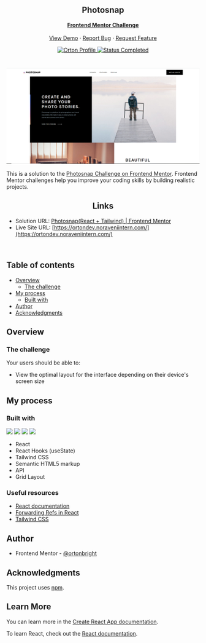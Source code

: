 <div id="top"></div>

<div align="center">

  <h2 align="center">Photosnap</h2>
  <p align="center">
    <a href="https://www.frontendmentor.io/challenges/photosnap-multipage-website-nMDSrNmNW"><strong>Frontend Mentor Challenge</strong></a>
    <br />
    <br />
    <a href="https://ortondev.noraveniintern.com/">View Demo</a>
    ·
    <a href="https://github.com/ortonb110/photosnap/issues" target="_blank">Report Bug</a>
    ·
    <a href="https://github.com/ortonb110/photosnap/issues" target="_blank">Request Feature</a>
  </p>
</div>

<!-- Bagdes -->
<div align="center">
  <!-- Profile -->
  <a href="https://www.frontendmentor.io/profile/ortonb110">
    <img src="https://img.shields.io/badge/Profile-Bright%20Orton-brightgreen" alt="Orton Profile">
  </a>
  <!-- Status -->
    <a href="#">
    <img src="https://img.shields.io/badge/Status-Completed-brightgreen?style=for-the-badge" alt="Status Completed">
  </a>

</div>

#

<div align="center">

![](./src/assets/Capture.PNG)

</div>

This is a solution to the [Photosnap Challenge on Frontend Mentor](https://www.frontendmentor.io/challenges/photosnap-multipage-website-nMDSrNmNW). Frontend Mentor challenges help you improve your coding skills by building realistic projects.

<h2 align="center">Links</h2>

- Solution URL: [Photosnap(React + Tailwind) | Frontend Mentor](https://www.frontendmentor.io/solutions/responsive-photosnap-project-using-grid-flexbox-tailwindcss-q7uprGNRy3)
- Live Site URL: [https://ortondev.noraveniintern.com/](https://ortondev.noraveniintern.com/)

<br>

## Table of contents

- [Overview](#overview)
  - [The challenge](#the-challenge)
- [My process](#my-process)
  - [Built with](#built-with)
- [Author](#author)
- [Acknowledgments](#acknowledgments)

## Overview

### The challenge

Your users should be able to:

- View the optimal layout for the interface depending on their device's screen size

## My process

### Built with

<!-- Bagdes -->

![](https://img.shields.io/badge/React-20232A?style=for-the-badge&logo=react&logoColor=61DAFB)
![](https://img.shields.io/badge/HTML5-E34F26?style=for-the-badge&logo=html5&logoColor=white)
![](https://img.shields.io/badge/CSS3-1572B6?style=for-the-badge&logo=css3&logoColor=white)
[](https://img.shields.io/badge/Tailwind%20CSS-38B2AC?style=for-the-badge&logo=tailwind-css&logoColor=white)
![](https://img.shields.io/badge/Git-F05032?style=for-the-badge&logo=git&logoColor=white)

- React
- React Hooks (useState)
- Tailwind CSS
- Semantic HTML5 markup
- API
- Grid Layout

### Useful resources

- [React documentation](https://reactjs.org/)
- [Forwarding Refs in React](https://reactjs.org/docs/forwarding-refs.html)
- [Tailwind CSS](https://tailwindcss.com/)

## Author

- Frontend Mentor - [@ortonbright](https://www.frontendmentor.io/profile/ortonb110)

## Acknowledgments

This project uses [npm](https://www.npmjs.com/).

## Learn More

You can learn more in the [Create React App documentation](https://facebook.github.io/create-react-app/docs/getting-started).

To learn React, check out the [React documentation](https://reactjs.org/).
